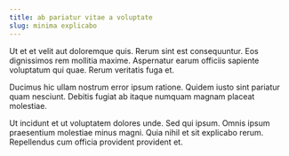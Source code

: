 ```yaml
---
title: ab pariatur vitae a voluptate
slug: minima explicabo
---
```


Ut et et velit aut doloremque quis. Rerum sint est consequuntur. Eos dignissimos rem mollitia maxime. Aspernatur earum officiis sapiente voluptatum qui quae. Rerum veritatis fuga et.

Ducimus hic ullam nostrum error ipsum ratione. Quidem iusto sint pariatur quam nesciunt. Debitis fugiat ab itaque numquam magnam placeat molestiae.

Ut incidunt et ut voluptatem dolores unde. Sed qui ipsum. Omnis ipsum praesentium molestiae minus magni. Quia nihil et sit explicabo rerum. Repellendus cum officia provident provident et.
